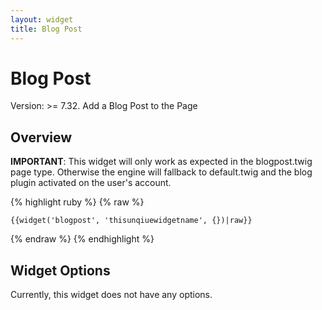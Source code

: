 ```yaml
---
layout: widget
title: Blog Post
---
```


# Blog Post

Version: >= 7.32. Add a Blog Post to the Page

## Overview

**IMPORTANT**: This widget will only work as expected in the blogpost.twig page type. Otherwise the engine will fallback to default.twig and the blog plugin activated on the user's account.

{% highlight ruby %}
{% raw %}

	{{widget('blogpost', 'thisunqiuewidgetname', {})|raw}}

{% endraw %}
{% endhighlight %}

## Widget Options

Currently, this widget does not have any options.
